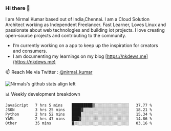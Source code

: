 ### Hi there 👋

 I am Nirmal Kumar based out of India,Chennai. I am a Cloud Solution Architect working as Independent Freelancer. Fast Learner, Loves Linux and passionate about web technologies and building iot projects. I love creating open-source projects and contributing to the community.

- I’m currently working on a app to keep up the inspiration for creators and consumers.
- I am documenting my learnings on my blog [https://nkdews.me](https://nkdews.me)

📫 Reach Me via  Twitter : [@nirmal_kumar](https://twitter.com/nirmal_kumar)

![Nirmals's github stats align left](https://github-readme-stats.vercel.app/api?username=nk-gears&show_icons=true)


📊 Weekly development breakdown

<!--START_SECTION:waka-->
```text
JavaScript   7 hrs 5 mins    █████████▒░░░░░░░░░░░░░░░   37.77 % 
JSON         3 hrs 25 mins   ████▓░░░░░░░░░░░░░░░░░░░░   18.21 % 
Python       2 hrs 52 mins   ████░░░░░░░░░░░░░░░░░░░░░   15.34 % 
YAML         2 hrs 47 mins   ███▓░░░░░░░░░░░░░░░░░░░░░   14.86 % 
Other        35 mins         ▓░░░░░░░░░░░░░░░░░░░░░░░░   03.16 % 
```
<!--END_SECTION:waka-->


